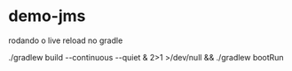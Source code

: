 # demo-jms

rodando o live reload no gradle

./gradlew build --continuous --quiet & 2>1 >/dev/null && ./gradlew bootRun


